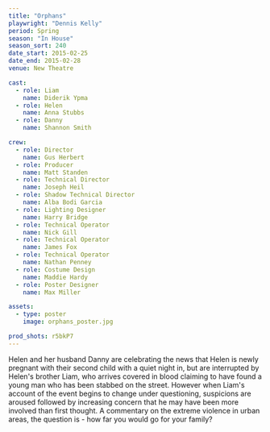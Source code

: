 ```yaml
---
title: "Orphans"
playwright: "Dennis Kelly"
period: Spring
season: "In House"
season_sort: 240
date_start: 2015-02-25
date_end: 2015-02-28
venue: New Theatre

cast:
  - role: Liam
    name: Diderik Ypma
  - role: Helen
    name: Anna Stubbs
  - role: Danny
    name: Shannon Smith

crew:
  - role: Director
    name: Gus Herbert
  - role: Producer
    name: Matt Standen
  - role: Technical Director
    name: Joseph Heil
  - role: Shadow Technical Director
    name: Alba Bodi Garcia
  - role: Lighting Designer
    name: Harry Bridge
  - role: Technical Operator
    name: Nick Gill
  - role: Technical Operator
    name: James Fox
  - role: Technical Operator
    name: Nathan Penney
  - role: Costume Design
    name: Maddie Hardy
  - role: Poster Designer
    name: Max Miller

assets:
  - type: poster
    image: orphans_poster.jpg

prod_shots: r5bkP7
---
```


Helen and her husband Danny are celebrating the news that Helen is newly pregnant with their second child with a quiet night in, but are interrupted by Helen's brother Liam, who arrives covered in blood claiming to have found a young man who has been stabbed on the street. However when Liam's account of the event begins to change under questioning, suspicions are aroused followed by increasing concern that he may have been more involved than first thought. A commentary on the extreme violence in urban areas, the question is - how far you would go for your family?

